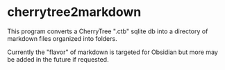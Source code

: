 # cherrytree2markdown

This program converts a CherryTree ".ctb" sqlite db into a directory of markdown files organized into folders.

Currently the "flavor" of markdown is targeted for Obsidian but more may be added in the future if requested.
